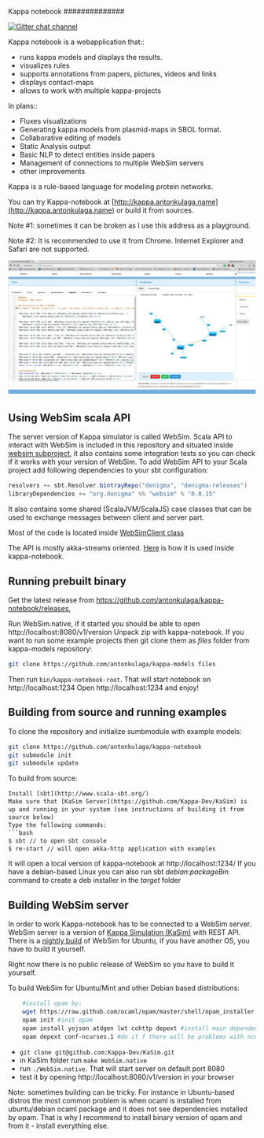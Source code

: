 Kappa notebook
##############

[![Gitter chat channel](https://badges.gitter.im/Join%20Chat.svg)](https://gitter.im/denigma/denigma-libs?utm_source=badge&utm_medium=badge&utm_campaign=pr-badge)

Kappa notebook is a webapplication that::
* runs kappa models and displays the results.
* visualizes rules
* supports annotations from papers, pictures, videos and links
* displays contact-maps
* allows to work with multiple kappa-projects
 
In plans::
* Fluxes visualizations
* Generating kappa models from plasmid-maps in SBOL format.
* Collaborative editing of models
* Static Analysis output
* Basic NLP to detect entities inside papers
* Management of connections to multiple WebSim servers
* other improvements

Kappa is a rule-based language for modeling protein networks.

You can try Kappa-notebook at [http://kappa.antonkulaga.name](http://kappa.antonkulaga.name) or build it from sources. 

Note #1: sometimes it can be broken as I use this address as a playground.

Note #2: It is recommended to use it from Chrome. Internet Explorer and Safari are not supported.

![Screenshot](/screenshot.jpg?raw=true "Kappa-notebook screenshot")


Using WebSim scala API
----------------------

The server version of Kappa simulator is called WebSim. Scala API to interact with WebSim is included in this repository
and situated inside [websim subproject](/websim), it also contains some integration tests so you can check if it works with your version of WebSim.
To add WebSim API to your Scala project add following dependencies to your sbt configuration:
```sbt
resolvers += sbt.Resolver.bintrayRepo("denigma", "denigma-releases")
libraryDependencies += "org.denigma" %% "websim" % "0.0.15"
```
It also contains some shared (ScalaJVM/ScalaJS) case classes that can be used to exchange messages between client and server part.

Most of the code is located inside [WebSimClient class](/websim/jvm/src/main/scala/org/denigma/kappa/notebook/services/WebSimClient.scala)

The API is mostly akka-streams oriented. [Here](/app/jvm/src/main/scala/org/denigma/kappa/notebook/communication/KappaServerActor.scala) is how it is used inside kappa-notebook.

Running prebuilt binary
-----------------------
Get the latest release from https://github.com/antonkulaga/kappa-notebook/releases,

Run WebSim.native, if it started you should be able to open http://localhost:8080/v1/version
Unpack zip with kappa-notebook.
If you want to run some example projects then git clone them as _files_ folder from kappa-models repository:
```bash
git clone https://github.com/antonkulaga/kappa-models files
```
Then run `bin/kappa-notebook-root`.
That will start notebook on http://localhost:1234
Open http://localhost:1234 and enjoy!

Building from source and running examples
-----------------------------------------

To clone the repository and initialize sumbmodule with example models:
```bash
git clone https://github.com/antonkulaga/kappa-notebook
git submodule init
git submodule update
```
To build from source:
```
Install [sbt](http://www.scala-sbt.org/)
Make sure that [KaSim Server](https://github.com/Kappa-Dev/KaSim) is up and running in your system (see instructions of building it from source below)
Type the following commands:
```bash
$ sbt // to open sbt console
$ re-start // will open akka-http application with examples
```
It will open a local version of kappa-notebook at http://localhost:1234/ 
If you have a debian-based Linux you can also run sbt _debian:packageBin_ command to create a deb installer in the _target_ folder


Building WebSim server
----------------------

In order to work Kappa-notebook has to be connected to a WebSim server. 
WebSim server is a version of [Kappa Simulation (KaSim)](https://github.com/Kappa-Dev/KaSim) with REST API.
There is a [nightly build](http://www.kappalanguage.org/nightly-builds/WebSim_master_x86_64_ubuntu16.04) of WebSim for Ubuntu,
if you have another OS, you have to build it yourself.

Right now there is no public release of WebSim so you have to build it yourself.

To build WebSim for Ubuntu/Mint and other Debian based distributions:

```bash
    #install opam by:
    wget https://raw.github.com/ocaml/opam/master/shell/opam_installer.sh -O - | sh -s /usr/local/bin
    opam init #init opam
    opam install yojson atdgen lwt cohttp depext #install main dependencies
    opam depext conf-ncurses.1 #do it f there will be problems with ncurses and run installation of dependencies after it
```

 * `git clone git@github.com:Kappa-Dev/KaSim.git`
 * in KaSim folder run `make WebSim.native`
 * run `./WebSim.native`. That will start server on default port 8080
 * test it by opening http://localhost:8080/v1/version in your browser
    
Note: sometimes building can be tricky. For instance in Ubuntu-based distros the most common problem is when ocaml is installed from ubuntu/debian ocaml package and it does not see dependencies installed by opam.
That is why I recommend to install binary version of opam and from it - install everything else.